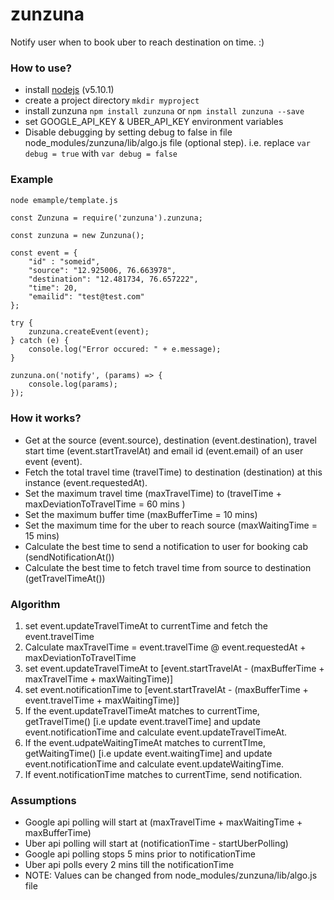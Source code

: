 # zunzuna
Notify user when to book uber to reach destination on time. :)

### How to use?
- install [nodejs](https://nodejs.org/en/download/) (v5.10.1)
- create a project directory `mkdir myproject`
- install zunzuna `npm install zunzuna` or `npm install zunzuna --save`
- set GOOGLE_API_KEY & UBER_API_KEY environment variables
- Disable debugging by setting debug to false in file node_modules/zunzuna/lib/algo.js file (optional step). i.e. replace `var debug = true` with `var debug = false`

### Example
```bash
node emample/template.js
```

```javascirpt
const Zunzuna = require('zunzuna').zunzuna;

const zunzuna = new Zunzuna();

const event = {
	"id" : "someid",
    "source": "12.925006, 76.663978",
    "destination": "12.481734, 76.657222",
    "time": 20,
    "emailid": "test@test.com"
};

try {
    zunzuna.createEvent(event);
} catch (e) {
    console.log("Error occured: " + e.message);
}

zunzuna.on('notify', (params) => {
    console.log(params);
});
```

### How it works?
- Get at the source (event.source), destination (event.destination), travel start time (event.startTravelAt) and email id (event.email) of an user event (event).
- Fetch the total travel time (travelTime) to destination (destination) at this instance (event.requestedAt).
- Set the maximum travel time (maxTravelTime) to (travelTime + maxDeviationToTravelTime = 60 mins )
- Set the maximum buffer time (maxBufferTime = 10 mins)
- Set the maximum time for the uber to reach source (maxWaitingTime = 15 mins) 
- Calculate the best time to send a notification to user for booking cab (sendNotificationAt())
- Calculate the best time to fetch travel time from source to destination (getTravelTimeAt())

### Algorithm
1. set event.updateTravelTimeAt to currentTime and fetch the event.travelTime
2. Calculate maxTravelTime = event.travelTime @ event.requestedAt + maxDeviationToTravelTime
3. set event.updateTravelTimeAt to [event.startTravelAt - (maxBufferTime + maxTravelTime + maxWaitingTime)]
4. set event.notificationTime to [event.startTravelAt - (maxBufferTime + event.travelTime + maxWaitingTime)]
5. If the event.updateTravelTimeAt matches to currentTime, getTravelTime() [i.e update event.travelTime] and update event.notificationTime and calculate event.updateTravelTimeAt.
6. If the event.udpateWaitingTimeAt matches to currentTIme, getWaitingTime() [i.e update event.waitingTime] and update event.notificationTime and calculate event.updateWaitingTime.
7. If event.notificationTime matches to currentTime, send notification.

### Assumptions
- Google api polling will start at (maxTravelTime + maxWaitingTime + maxBufferTime)
- Uber api polling will start at (notificationTime - startUberPolling)
- Google api polling stops 5 mins prior to notificationTime
- Uber api polls every 2 mins till the notificationTime
- NOTE: Values can be changed from node_modules/zunzuna/lib/algo.js file

